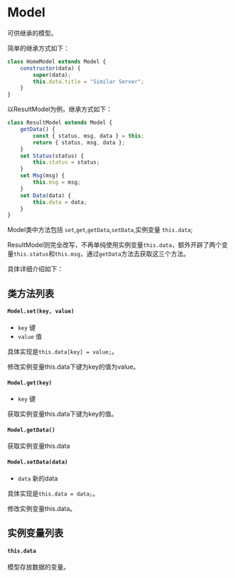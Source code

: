 # Model

可供继承的模型。

简单的继承方式如下：

```js
class HomeModel extends Model {
    constructor(data) {
        super(data);
        this.data.title = "Similar Server";
    }
}
```

以ResultModel为例，继承方式如下：

```js
class ResultModel extends Model {
    getData() {
        const { status, msg, data } = this;
        return { status, msg, data };
    }
    set Status(status) {
        this.status = status;
    }
    set Msg(msg) {
        this.msg = msg;
    }
    set Data(data) {
        this.data = data;
    }
}
```

Model类中方法包括 `set`,`get`,`getData`,`setData`,实例变量 `this.data`;

ResultModel则完全改写，不再单纯使用实例变量`this.data`，额外开辟了两个变量`this.status`和`this.msg`，通过`getData`方法去获取这三个方法。

具体详细介绍如下：

## 类方法列表

#### `Model.set(key, value)`

- `key` 键
- `value` 值

具体实现是`this.data[key] = value;`。

修改实例变量this.data下键为key的值为value。

#### `Model.get(key)`

- `key` 键

获取实例变量this.data下键为key的值。

#### `Model.getData()`

获取实例变量this.data

#### `Model.setData(data)`

- `data` 新的data

具体实现是`this.data = data;`。

修改实例变量this.data。

## 实例变量列表

#### `this.data`

模型存放数据的变量。